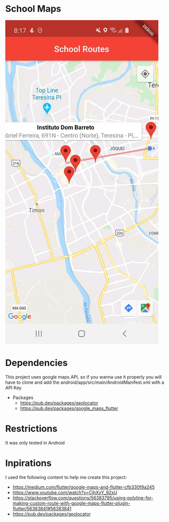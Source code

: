 # School Maps





![Alt text](/assets/screenshot.jpg?raw=true "ScreenShot")

# Dependencies
This project uses google maps API, so if you wanna use it properly you will have to clone and add the android/app/src/main/AndroidManifest.xml with a API Key
 - Packages
   - https://pub.dev/packages/geolocator
   - https://pub.dev/packages/google_maps_flutter
 
# Restrictions
It was only tested in Android

# Inpirations
I used the following content to help me create this project:
 - https://medium.com/flutter/google-maps-and-flutter-cfb330f9a245
 - https://www.youtube.com/watch?v=CjhXyY_92xU
 - https://stackoverflow.com/questions/56383795/using-polyline-for-making-custom-route-with-google-maps-flutter-plugin-flutter/56383841#56383841
 - https://pub.dev/packages/geolocator
 
 
